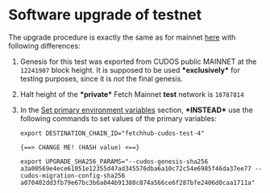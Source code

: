 
# Software upgrade of testnet
The upgrade procedure is exactly the same as for mainnet [here](../fetchhub-4/7-software-upgrade-v0.14.0.md) with
following differences:

1. Genesis for this test was exported from CUDOS public MAINNET at the `12241907` block height. It is supposed to be
used **\*exclusively\*** for testing purposes, since it is *not* the final genesis.

2. Halt height of the **\*private\*** Fetch Mainnet **test** network is `18787814` 

3. In the [Set primary environment variables](../fetchhub-4/7-software-upgrade-v0.14.0.md#set-primary-environment-variables) section,
**\*INSTEAD\*** use the following commands to set values of the primary variables:
   ```shell
   export DESTINATION_CHAIN_ID="fetchhub-cudos-test-4"

   {==> CHANGE ME! (HASH value) <==}
   
   export UPGRADE_SHA256_PARAMS="--cudos-genesis-sha256 a3a00569e4ece61051e12355d47ad345576dba6a10c72c54e6985f46da37ee77 --cudos-migration-config-sha256 a070402dd3fb79e67bc3b6a044b91380c874a566ce6f287bfe2406d0caa1711a"
   ```
